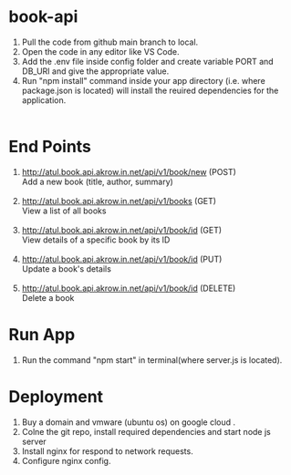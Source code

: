 # book-api
1. Pull the code from github main branch to local.<br>
2. Open the code in any editor like VS Code.<br>
3. Add the .env file inside config folder and create variable PORT and DB_URI and give the appropriate value.
4. Run "npm install" command inside your app directory (i.e. where package.json is located) will install the reuired dependencies for the application.<br><br>

# End Points<br>
1. http://atul.book.api.akrow.in.net/api/v1/book/new (POST)<br>
    Add a new book (title, author, summary)<br><br>
2. http://atul.book.api.akrow.in.net/api/v1/books (GET)<br>
    View a list of all books<br><br>
3. http://atul.book.api.akrow.in.net/api/v1/book/id (GET)<br>
    View details of a specific book by its ID<br><br>
4. http://atul.book.api.akrow.in.net/api/v1/book/id (PUT)<br>
    Update a book's details<br><br>
5. http://atul.book.api.akrow.in.net/api/v1/book/id (DELETE)<br>
    Delete a book


# Run App
1. Run the command "npm start" in terminal(where server.js is located).
  
# Deployment
1. Buy a domain and vmware (ubuntu os) on google cloud .
2. Colne the git repo, install required dependencies and start node js server
3. Install nginx for respond to network requests.
4. Configure nginx config.
